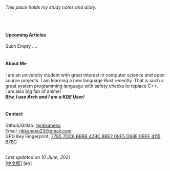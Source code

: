 ###### This place holds my study notes and diary. 
<br/>

#### Upcoming Articles
Such Empty ....  
<br/>

#### About Me
I am an university student with great interest in computer science and open source projects. I am learning a new language _Rust_ recently. That is such a great system programming language with safety checks to replace C++.  
I am also big fan of anime!  
_**Btw, I use Arch and I am a KDE User!**_  
<br/>

#### Contact
Github/Gitlab: [@rikkaneko](https://github.com/rikkaneko)  
Email: [rikkaneko23@gmail.com](mailto:rikkaneko23@gmail.com)  
GPG Key Fingerprint: [7785 7DC6 BBB6 429C 8BE2 09F5 D68E 0BFE 4115 B78C](https://keys.openpgp.org/vks/v1/by-fingerprint/77857DC6BBB6429C8BE209F5D68E0BFE4115B78C)  
<br/>

*Last updated on 10 June, 2021*  
[&#91;中文版&#93;](zh) &#91;en&#93;

